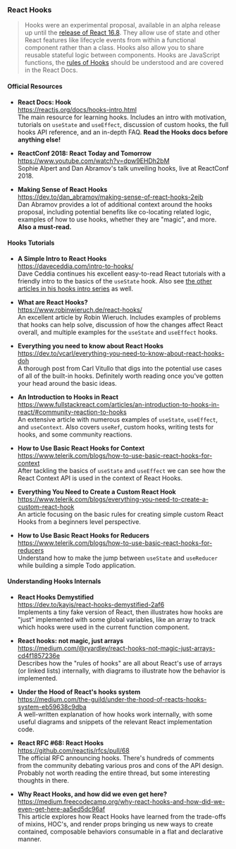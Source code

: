 ### React Hooks

> Hooks were an experimental proposal, available in an alpha release up until the [release of React 16.8](https://reactjs.org/blog/2019/02/06/react-v16.8.0.html). They allow use of state and other React features like lifecycle events from within a functional component rather than a class. Hooks also allow you to share reusable stateful logic between components. Hooks are JavaScript functions, the [rules of Hooks](https://reactjs.org/docs/hooks-rules.html) should be understood and are covered in the React Docs.

#### Official Resources

- **React Docs: Hook**  
  https://reactjs.org/docs/hooks-intro.html  
  The main resource for learning hooks.  Includes an intro with motivation, tutorials on `useState` and `useEffect`, discussion of custom hooks, the full hooks API reference, and an in-depth FAQ.  **Read the Hooks docs before anything else!**
  
- **ReactConf 2018: React Today and Tomorrow**  
  https://www.youtube.com/watch?v=dpw9EHDh2bM  
  Sophie Alpert and Dan Abramov's talk unveiling hooks, live at ReactConf 2018.
  
- **Making Sense of React Hooks**  
  https://dev.to/dan_abramov/making-sense-of-react-hooks-2eib  
  Dan Abramov provides a lot of additional context around the hooks proposal, including potential benefits like co-locating related logic, examples of how to use hooks, whether they are "magic", and more.  **Also a must-read.**
  
#### Hooks Tutorials

- **A Simple Intro to React Hooks**  
  https://daveceddia.com/intro-to-hooks/  
  Dave Ceddia continues his excellent easy-to-read React tutorials with a friendly intro to the basics of the `useState` hook.  Also see [the other articles in his hooks intro series](https://daveceddia.com/archives/) as well.
  
- **What are React Hooks?**  
  https://www.robinwieruch.de/react-hooks/  
  An excellent article by Robin Wieruch.  Includes examples of problems that hooks can help solve, discussion of how the changes affect React overall, and multiple examples for the `useState` and `useEffect` hooks.
  
- **Everything you need to know about React Hooks**  
  https://dev.to/vcarl/everything-you-need-to-know-about-react-hooks-doh  
  A thorough post from Carl Vitullo that digs into the potential use cases of all of the built-in hooks.  Definitely worth reading once you've gotten your head around the basic ideas.

- **An Introduction to Hooks in React**  
  https://www.fullstackreact.com/articles/an-introduction-to-hooks-in-react/#community-reaction-to-hooks  
  An extensive article with numerous examples of `useState`, `useEffect`, and `useContext`.  Also covers `useRef`, custom hooks, writing tests for hooks, and some community reactions.

- **How to Use Basic React Hooks for Context**  
  https://www.telerik.com/blogs/how-to-use-basic-react-hooks-for-context  
  After tackling the basics of `useState` and `useEffect` we can see how the React Context API is used in the context of React Hooks.

- **Everything You Need to Create a Custom React Hook**  
  https://www.telerik.com/blogs/everything-you-need-to-create-a-custom-react-hook  
  An article focusing on the basic rules for creating simple custom React Hooks from a beginners level perspective.

- **How to Use Basic React Hooks for Reducers**  
  https://www.telerik.com/blogs/how-to-use-basic-react-hooks-for-reducers  
  Understand how to make the jump between `useState` and `useReducer` while building a simple Todo application.

#### Understanding Hooks Internals

- **React Hooks Demystified**  
  https://dev.to/kayis/react-hooks-demystified-2af6  
  Implements a tiny fake version of React, then illustrates how hooks are "just" implemented with some global variables, like an array to track which hooks were used in the current function component.
  
- **React hooks: not magic, just arrays**  
  https://medium.com/@ryardley/react-hooks-not-magic-just-arrays-cd4f1857236e  
  Describes how the "rules of hooks" are all about React's use of arrays (or linked lists) internally, with diagrams to illustrate how the behavior is implemented.
  
- **Under the Hood of React's hooks system**  
  https://medium.com/the-guild/under-the-hood-of-reacts-hooks-system-eb59638c9dba  
  A well-written explanation of how hooks work internally, with some useful diagrams and snippets of the relevant React implementation code.
  
- **React RFC #68: React Hooks**  
  https://github.com/reactjs/rfcs/pull/68  
  The official RFC announcing hooks.  There's hundreds of comments from the community debating various pros and cons of the API design.  Probably not worth reading the entire thread, but some interesting thoughts in there.

- **Why React Hooks, and how did we even get here?**  
  https://medium.freecodecamp.org/why-react-hooks-and-how-did-we-even-get-here-aa5ed5dc96af  
  This article explores how React Hooks have learned from the trade-offs of mixins, HOC's, and render props bringing us new ways to create contained, composable behaviors consumable in a flat and declarative manner.